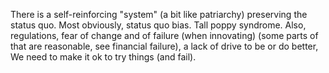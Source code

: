 There is a self-reinforcing "system" (a bit like patriarchy) preserving the status quo. Most obviously, status quo bias. Tall poppy syndrome. Also, regulations, fear of change and of failure (when innovating) (some parts of that are reasonable, see financial failure), a lack of drive to be or do better, 
We need to make it ok to try things (and fail). 

